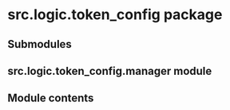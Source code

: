 # src.logic.token_config package

## Submodules

## src.logic.token_config.manager module

## Module contents
